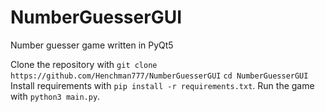 # NumberGuesserGUI
Number guesser game written in PyQt5

Clone the repository with `git clone https://github.com/Henchman777/NumberGuesserGUI`
`cd NumberGuesserGUI`
Install requirements with `pip install -r requirements.txt`.
Run the game with `python3 main.py`.
